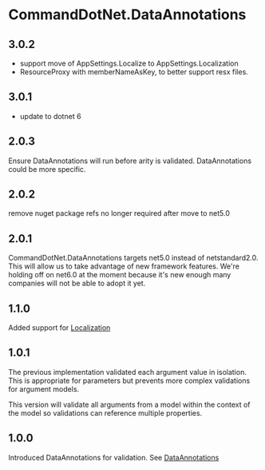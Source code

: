# CommandDotNet.DataAnnotations

## 3.0.2

* support move of AppSettings.Localize to AppSettings.Localization
* ResourceProxy with memberNameAsKey, to better support resx files.

## 3.0.1

* update to dotnet 6

## 2.0.3

Ensure DataAnnotations will run before arity is validated. DataAnnotations could be more specific.

## 2.0.2

remove nuget package refs no longer required after move to net5.0

## 2.0.1

CommandDotNet.DataAnnotations targets net5.0 instead of netstandard2.0.  This will allow us to take advantage of new framework features.
We're holding off on net6.0 at the moment because it's new enough many companies will not be able to adopt it yet.

## 1.1.0

Added support for [Localization](../Localization/overview.md)

## 1.0.1

The previous implementation validated each argument value in isolation.
This is appropriate for parameters but prevents more complex validations for argument models.

This version will validate all arguments from a model within the context of the model so validations can reference multiple properties.

## 1.0.0

Introduced DataAnnotations for validation. See [DataAnnotations](../ArgumentValidation/data-annotations-validation.md)
